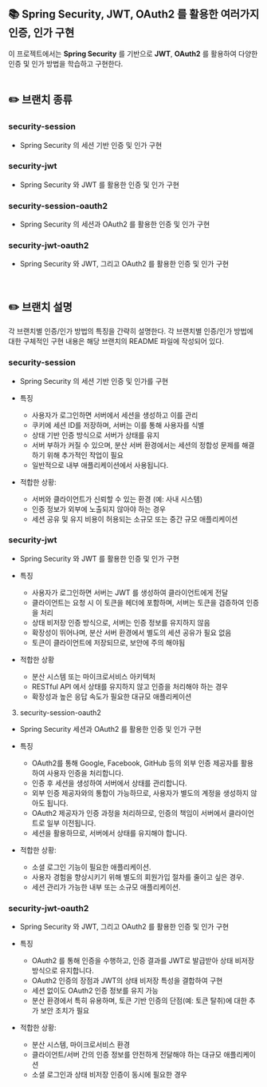 ## 📚 Spring Security, JWT, OAuth2 를 활용한 여러가지 인증, 인가 구현
이 프로젝트에서는 **Spring Security** 를 기반으로 **JWT**, **OAuth2** 를 활용하여 다양한 인증 및 인가 방법을 학습하고 구현한다.   
</br>

  
## ✏️ 브랜치 종류
### security-session 
- Spring Security 의 세션 기반 인증 및 인가 구현   

### security-jwt 
- Spring Security 와 JWT 를 활용한 인증 및 인가 구현   

### security-session-oauth2 
- Spring Security 의 세션과 OAuth2 를 활용한 인증 및 인가 구현   

### security-jwt-oauth2 
- Spring Security 와 JWT, 그리고 OAuth2 를 활용한 인증 및 인가 구현   
</br>

## ✏️ 브랜치 설명
각 브랜치별 인증/인가 방법의 특징을 간략히 설명한다.
각 브랜치별 인증/인가 방법에 대한 구체적인 구현 내용은 해당 브랜치의 README 파일에 작성되어 있다.
### security-session
  - Spring Security 의 세션 기반 인증 및 인가를 구현
    
- 특징
  - 사용자가 로그인하면 서버에서 세션을 생성하고 이를 관리
  - 쿠키에 세션 ID를 저장하며, 서버는 이를 통해 사용자를 식별
  - 상태 기반 인증 방식으로 서버가 상태를 유지
  - 서버 부하가 커질 수 있으며, 분산 서버 환경에서는 세션의 정합성 문제를 해결하기 위해 추가적인 작업이 필요
  - 일반적으로 내부 애플리케이션에서 사용됩니다.

- 적합한 상황:
  - 서버와 클라이언트가 신뢰할 수 있는 환경 (예: 사내 시스템)
  - 인증 정보가 외부에 노출되지 않아야 하는 경우
  - 세션 공유 및 유지 비용이 허용되는 소규모 또는 중간 규모 애플리케이션

### security-jwt
- Spring Security 와 JWT 를 활용한 인증 및 인가 구현

- 특징
  - 사용자가 로그인하면 서버는 JWT 를 생성하여 클라이언트에게 전달
  - 클라이언트는 요청 시 이 토큰을 헤더에 포함하며, 서버는 토큰을 검증하여 인증을 처리
  - 상태 비저장 인증 방식으로, 서버는 인증 정보를 유지하지 않음
  - 확장성이 뛰어나며, 분산 서버 환경에서 별도의 세션 공유가 필요 없음
  - 토큰이 클라이언트에 저장되므로, 보안에 주의 해야됨

- 적합한 상황
  - 분산 시스템 또는 마이크로서비스 아키텍처
  - RESTful API 에서 상태를 유지하지 않고 인증을 처리해야 하는 경우
  - 확장성과 높은 응답 속도가 필요한 대규모 애플리케이션

3. security-session-oauth2
- Spring Security 세션과 OAuth2 를 활용한 인증 및 인가 구현 

- 특징
  - OAuth2를 통해 Google, Facebook, GitHub 등의 외부 인증 제공자를 활용하여 사용자 인증을 처리합니다.
  - 인증 후 세션을 생성하여 서버에서 상태를 관리합니다.
  - 외부 인증 제공자와의 통합이 가능하므로, 사용자가 별도의 계정을 생성하지 않아도 됩니다.
  - OAuth2 제공자가 인증 과정을 처리하므로, 인증의 책임이 서버에서 클라이언트로 일부 이전됩니다.
  - 세션을 활용하므로, 서버에서 상태를 유지해야 합니다.

- 적합한 상황:
  - 소셜 로그인 기능이 필요한 애플리케이션.
  - 사용자 경험을 향상시키기 위해 별도의 회원가입 절차를 줄이고 싶은 경우.
  - 세션 관리가 가능한 내부 또는 소규모 애플리케이션.

### security-jwt-oauth2
- Spring Security 와 JWT, 그리고 OAuth2 를 활용한 인증 및 인가 구현

- 특징
  - OAuth2 를 통해 인증을 수행하고, 인증 결과를 JWT로 발급받아 상태 비저장 방식으로 유지합니다. 
  - OAuth2 인증의 장점과 JWT의 상태 비저장 특성을 결합하여 구현
  - 세션 없이도 OAuth2 인증 정보를 유지 가능
  - 분산 환경에서 특히 유용하며, 토큰 기반 인증의 단점(예: 토큰 탈취)에 대한 추가 보안 조치가 필요
    
- 적합한 상황:
  - 분산 시스템, 마이크로서비스 환경
  - 클라이언트/서버 간의 인증 정보를 안전하게 전달해야 하는 대규모 애플리케이션
  - 소셜 로그인과 상태 비저장 인증이 동시에 필요한 경우


